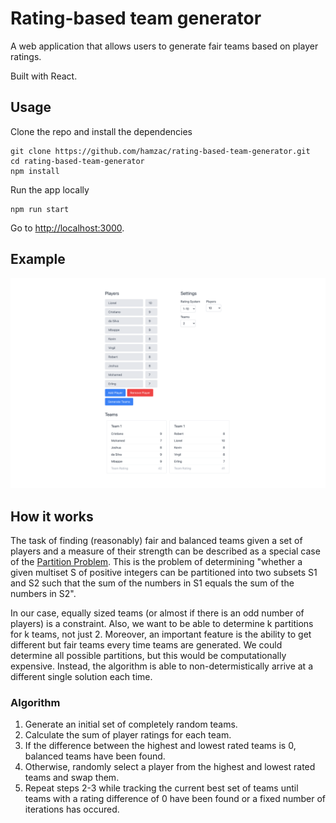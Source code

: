 # Rating-based team generator

A web application that allows users to generate fair teams based on player ratings.

Built with React.

## Usage

Clone the repo and install the dependencies

```
git clone https://github.com/hamzac/rating-based-team-generator.git
cd rating-based-team-generator
npm install
```

Run the app locally

```
npm run start
```

Go to [http://localhost:3000](http://localhost:3000).

## Example

![Example of generated teams](example.png)

## How it works

The task of finding (reasonably) fair and balanced teams given a set of players and a measure of their strength can be described as a special case of the [Partition Problem](https://en.wikipedia.org/wiki/Partition_problem). This is the problem of determining "whether a given multiset S of positive integers can be partitioned into two subsets S1 and S2 such that the sum of the numbers in S1 equals the sum of the numbers in S2".

In our case, equally sized teams (or almost if there is an odd number of players) is a constraint. Also, we want to be able to determine k partitions for k teams, not just 2. Moreover, an important feature is the ability to get different but fair teams every time teams are generated. We could determine all possible partitions, but this would be computationally expensive. Instead, the algorithm is able to non-determistically arrive at a different single solution each time.

### Algorithm

1. Generate an initial set of completely random teams.
2. Calculate the sum of player ratings for each team.
3. If the difference between the highest and lowest rated teams is 0, balanced teams have been found.
4. Otherwise, randomly select a player from the highest and lowest rated teams and swap them.
5. Repeat steps 2-3 while tracking the current best set of teams until teams with a rating difference of 0 have been found or a fixed number of iterations has occured.
